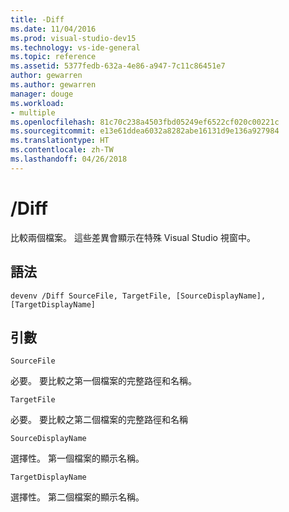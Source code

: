 ```yaml
---
title: -Diff
ms.date: 11/04/2016
ms.prod: visual-studio-dev15
ms.technology: vs-ide-general
ms.topic: reference
ms.assetid: 5377fedb-632a-4e86-a947-7c11c86451e7
author: gewarren
ms.author: gewarren
manager: douge
ms.workload:
- multiple
ms.openlocfilehash: 81c70c238a4503fbd05249ef6522cf020c00221c
ms.sourcegitcommit: e13e61ddea6032a8282abe16131d9e136a927984
ms.translationtype: HT
ms.contentlocale: zh-TW
ms.lasthandoff: 04/26/2018
---
```

# <a name="diff"></a>/Diff
比較兩個檔案。 這些差異會顯示在特殊 Visual Studio 視窗中。

## <a name="syntax"></a>語法

```
devenv /Diff SourceFile, TargetFile, [SourceDisplayName],[TargetDisplayName]
```

## <a name="arguments"></a>引數
 `SourceFile`

 必要。 要比較之第一個檔案的完整路徑和名稱。

 `TargetFile`

 必要。 要比較之第二個檔案的完整路徑和名稱

 `SourceDisplayName`

 選擇性。 第一個檔案的顯示名稱。

 `TargetDisplayName`

 選擇性。 第二個檔案的顯示名稱。